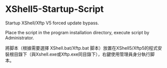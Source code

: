 # XShell5-Startup-Script
Startup XShell/Xftp V5 forced update bypass.

Place the script in the program installation directory, execute script by Administrator.

將脚本（根據需要選擇 XShell.bat/Xftp.bat 脚本）放置在XShell5/Xftp5的程式安裝根目錄下（與Xshell.exe或Xftp.exe同目錄下），右鍵使用管理員身分執行脚本。
